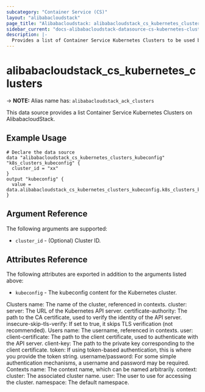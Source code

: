 ```yaml
---
subcategory: "Container Service (CS)"
layout: "alibabacloudstack"
page_title: "Alibabacloudstack: alibabacloudstack_cs_kubernetes_clusters"
sidebar_current: "docs-alibabacloudstack-datasource-cs-kubernetes-clusters"
description: |-
  Provides a list of Container Service Kubernetes Clusters to be used by the alibabacloudstack_cs_kubernetes_cluster resource.
---
```


# alibabacloudstack_cs_kubernetes_clusters
-> **NOTE:** Alias name has: `alibabacloudstack_ack_clusters`

This data source provides a list Container Service Kubernetes Clusters on AlibabacloudStack.


## Example Usage

```
# Declare the data source
data "alibabacloudstack_cs_kubernetes_clusters_kubeconfig" "k8s_clusters_kubeconfig" {
  cluster_id = "xx"
}
output "kubeconfig" {
  value = data.alibabacloudstack_cs_kubernetes_clusters_kubeconfig.k8s_clusters_kubeconfig.kubeconfig
}
```

## Argument Reference

The following arguments are supported:

* `cluster_id` - (Optional) Cluster ID.

## Attributes Reference

The following attributes are exported in addition to the arguments listed above:

* `kubeconfig` - The kubeconfig content for the Kubernetes cluster.

Clusters
name: The name of the cluster, referenced in contexts.
cluster:
server: The URL of the Kubernetes API server.
certificate-authority: The path to the CA certificate, used to verify the identity of the API server.
insecure-skip-tls-verify: If set to true, it skips TLS verification (not recommended).
Users
name: The username, referenced in contexts.
user:
client-certificate: The path to the client certificate, used to authenticate with the API server.
client-key: The path to the private key corresponding to the client certificate.
token: If using token-based authentication, this is where you provide the token string.
username/password: For some simple authentication mechanisms, a username and password may be required.
Contexts
name: The context name, which can be named arbitrarily.
context:
cluster: The associated cluster name.
user: The user to use for accessing the cluster.
namespace: The default namespace.
